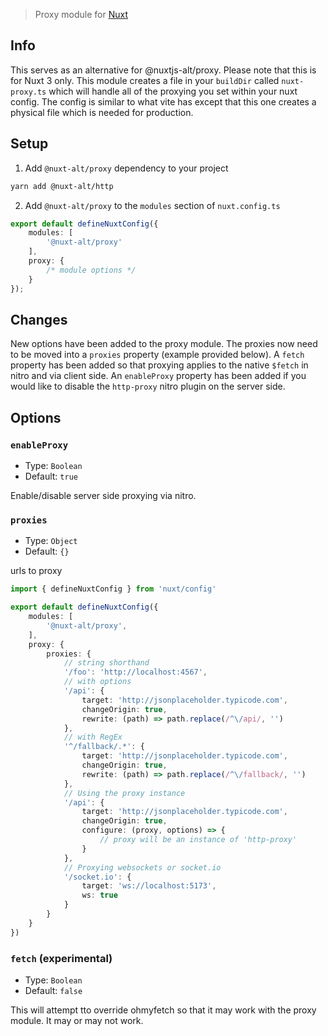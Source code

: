 > Proxy module for [Nuxt](https://nuxt.com)

## Info

This serves as an alternative for @nuxtjs-alt/proxy. Please note that this is for Nuxt 3 only. This module creates a file in your `buildDir` called `nuxt-proxy.ts` which will handle all of the proxying you set within your nuxt config. The config is similar to what vite has except that this one creates a physical file which is needed for production.

## Setup

1. Add `@nuxt-alt/proxy` dependency to your project

```bash
yarn add @nuxt-alt/http
```

2. Add `@nuxt-alt/proxy` to the `modules` section of `nuxt.config.ts`

```ts
export default defineNuxtConfig({
    modules: [
        '@nuxt-alt/proxy'
    ],
    proxy: {
        /* module options */
    }
});

```

## Changes

New options have been added to the proxy module. The proxies now need to be moved into a `proxies` property (example provided below). A `fetch` property has been added so that proxying applies to the native `$fetch` in nitro and via client side. An `enableProxy` property has been added if you would like to disable the `http-proxy` nitro plugin on the server side.

## Options

### `enableProxy`

- Type: `Boolean`
- Default: `true`

Enable/disable server side proxying via nitro.

### `proxies`

- Type: `Object`
- Default: `{}`

urls to proxy

```ts
import { defineNuxtConfig } from 'nuxt/config'

export default defineNuxtConfig({
    modules: [
        '@nuxt-alt/proxy',
    ],
    proxy: {
        proxies: {
            // string shorthand
            '/foo': 'http://localhost:4567',
            // with options
            '/api': {
                target: 'http://jsonplaceholder.typicode.com',
                changeOrigin: true,
                rewrite: (path) => path.replace(/^\/api/, '')
            },
            // with RegEx
            '^/fallback/.*': {
                target: 'http://jsonplaceholder.typicode.com',
                changeOrigin: true,
                rewrite: (path) => path.replace(/^\/fallback/, '')
            },
            // Using the proxy instance
            '/api': {
                target: 'http://jsonplaceholder.typicode.com',
                changeOrigin: true,
                configure: (proxy, options) => {
                    // proxy will be an instance of 'http-proxy'
                }
            },
            // Proxying websockets or socket.io
            '/socket.io': {
                target: 'ws://localhost:5173',
                ws: true
            }
        }
    }
})
```

### `fetch` (experimental)

- Type: `Boolean`
- Default: `false`

This will attempt tto override ohmyfetch so that it may work with the proxy module. It may or may not work.

